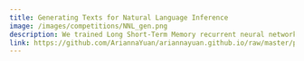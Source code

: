 ```yaml
---
title: Generating Texts for Natural Language Inference
image: /images/competitions/NNL_gen.png
description: We trained Long Short-Term Memory recurrent neural networks to generate sentences that were either entailed or contradicted by given sentences. Specifically, we built a multi-tasking LSTM RNN that performed the Entailment task and the Contradiction task simultaneously and visualized these recurrent neural networks to investigate how they made logical inference in natural language. 
link: https://github.com/AriannaYuan/ariannayuan.github.io/raw/master/pdf/gen_NLI.pdf
---
```


